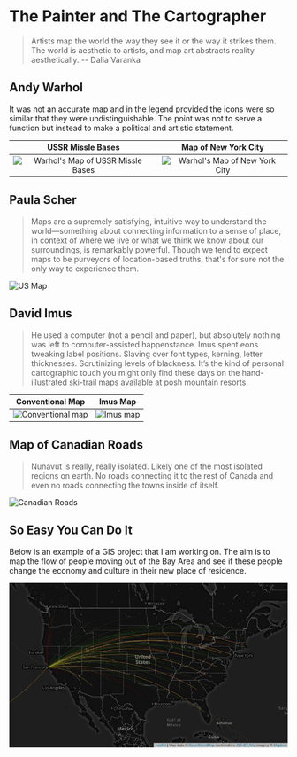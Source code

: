 # The Painter and The Cartographer

> Artists map the world the way they see it or the way it strikes them.  The world is aesthetic to artists, and map art abstracts reality aesthetically. -- Dalia Varanka

## Andy Warhol

It was not an accurate map and in the legend provided the icons were so similar that they were undistinguishable.  The point was not to serve a function but instead to make a political and artistic statement.

| USSR Missle Bases | Map of New York City |
|:-----------------:|:--------------------:|
| ![Warhol's Map of USSR Missle Bases](https://assets.phillips.com/image/upload/t_Website_LotDetailMainImage/v1555620885/auctions/NY010419/155_001.jpg) | ![Warhol's Map of New York City](http://mapdesign.icaci.org/wp-content/uploads/2014/10/MapCarte294_warhol1_large.png) |

## Paula Scher

> Maps are a supremely satisfying, intuitive way to understand the world—something about connecting information to a sense of place, in context of where we live or what we think we know about our surroundings, is remarkably powerful. Though we tend to expect maps to be purveyors of location-based truths, that's for sure not the only way to experience them.

![US Map](https://cdn.vox-cdn.com/thumbor/sXSimGwYhC2RrwBB9MnrhFl2rrI=/0x0:4000x2751/1200x0/filters:focal(0x0:4000x2751):no_upscale()/cdn.vox-cdn.com/uploads/chorus_asset/file/6087165/PS_Maps_2015_U.S._Demographics_and_Economy_1.0.jpg)

## David Imus

> He used a computer (not a pencil and paper), but absolutely nothing was left to computer-assisted happenstance. Imus spent eons tweaking label positions. Slaving over font types, kerning, letter thicknesses. Scrutinizing levels of blackness. It’s the kind of personal cartographic touch you might only find these days on the hand-illustrated ski-trail maps available at posh mountain resorts. 

| Conventional Map | Imus Map |
|:--------:|:----------------:|
| ![Conventional map](https://www.imusgeographics.com/shop/images/c.127.1-flathead_res_ng_copy.png) | ![Imus map](https://www.imusgeographics.com/shop/images/c.127.2-flathead_res_-_imus.png) |

## Map of Canadian Roads

>Nunavut is really, really isolated. Likely one of the most isolated regions on earth. No roads connecting it to the rest of Canada and even no roads connecting the towns inside of itself.

![Canadian Roads](https://www.narcity.com/u/2018/05/31/ff39bf8e46debbd007fb4d9195d21d5945def67b.png_640xrel.png)

## So Easy You Can Do It

Below is an example of a GIS project that I am working on.  The aim is to map the flow of people moving out of the Bay Area and see if these people change the economy and culture in their new place of residence.

![Bay Area Emmigration](images/bay-emmigrants.jpg)

